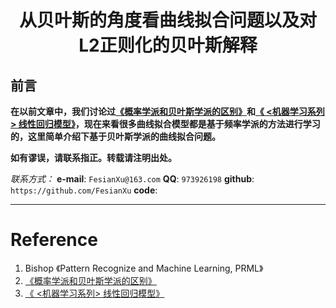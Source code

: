 <h1 align = "center">从贝叶斯的角度看曲线拟合问题以及对L2正则化的贝叶斯解释</h1>

## 前言

**在以前文章中，我们讨论过[《概率学派和贝叶斯学派的区别》](https://blog.csdn.net/loseinvain/article/details/80499147)和[《 <机器学习系列> 线性回归模型》](https://blog.csdn.net/loseinvain/article/details/78245665)，现在来看很多曲线拟合模型都是基于频率学派的方法进行学习的，这里简单介绍下基于贝叶斯学派的曲线拟合问题。**

**如有谬误，请联系指正。转载请注明出处。**

*联系方式：*
**e-mail**: `FesianXu@163.com`
**QQ**: `973926198`
**github**: `https://github.com/FesianXu`
**code**: 

*******************************************************





# Reference
1. Bishop 《Pattern Recognize and Machine Learning, PRML》
2. [《概率学派和贝叶斯学派的区别》](https://blog.csdn.net/loseinvain/article/details/80499147)
3. [《 <机器学习系列> 线性回归模型》](https://blog.csdn.net/loseinvain/article/details/78245665)
